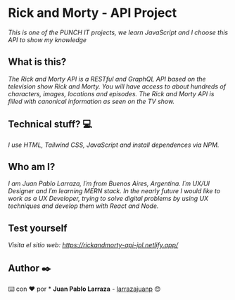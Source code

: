 # Rick and Morty - API Project

_This is one of the PUNCH IT projects, we learn JavaScript and I choose this API to show my knowledge_

## What is this? 

_The Rick and Morty API is a RESTful and GraphQL API based on the television show Rick and Morty. You will have access to about hundreds of characters, images, locations and episodes. The Rick and Morty API is filled with canonical information as seen on the TV show._

## Technical stuff? 💻

_I use HTML, Tailwind CSS, JavaScript and install dependences via NPM._

## Who am I?
_I am Juan Pablo Larraza, I´m from Buenos Aires, Argentina. I´m UX/UI Designer and I´m learning MERN stack. In the nearly future I would like to work as a UX Developer, trying to solve digital problems by using UX techniques and develop them with React and Node._

## Test yourself
_Visita el sitio web: https://rickandmorty-api-jpl.netlify.app/_

## Author ✒️

⌨️ con ❤️ por * **Juan Pablo Larraza** - [larrazajuanp](https://github.com/larrazajuanp) 😊